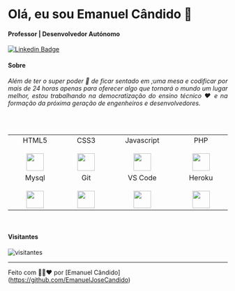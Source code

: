 # Olá, eu sou Emanuel Cândido 👋

#### Professor | Desenvolvedor Autónomo

[![Linkedin Badge](https://img.shields.io/badge/-emanuelcandido-blue?style=flat-square&logo=Linkedin&logoColor=white&link=https://www.linkedin.com/in/tanejasaksham/)](https://www.linkedin.com/in/emanuelcandido/)


#### Sobre
<p align="justify"><i>
    Além de ter o super poder 🤳 de ficar sentado em ;uma mesa e codificar por mais de 24 horas apenas para oferecer algo que tornará o mundo um lugar melhor, estou trabalhando na democratização do ensino técnico ❤ e na formação da próxima geração de engenheiros e desenvolvedores.
</i></p><br><br>


<table>
  <tbody>
    <tr valign="top">
      <td width="10%" align="center">
        <span>HTML5</span><br><br>
        <img height="40px" src="https://cdn.svgporn.com/logos/html-5.svg">
      </td>
      <td width="10%" align="center">
        <span>CSS3</span><br><br>
        <img height="40px" src="https://cdn.svgporn.com/logos/css-3.svg">
      </td>
      <td width="10%" align="center">
        <span>Javascript</span><br><br>
        <img height="40px" src="https://cdn.svgporn.com/logos/javascript.svg">
      </td>
      <td width="10%" align="center">
        <span>PHP</span><br><br>
        <img height="40px" src="https://cdn.svgporn.com/logos/php.svg">
      </td>
    </tr>
    <tr valign="top">
      <td width="10%" align="center">
        <span>Mysql</span><br><br>
        <img height="40px" src="https://cdn.svgporn.com/logos/mysql.svg">
      </td>
      <td width="10%" align="center">
        <span>Git</span><br><br>
        <img height="40px" src="https://cdn.svgporn.com/logos/git-icon.svg">
      </td>
      <td width="10%" align="center">
        <span>VS Code</span><br><br>
        <img height="40px" src="https://cdn.svgporn.com/logos/visual-studio-code.svg">
      </td>
      <td width="10%" align="center">
        <span>Heroku</span><br><br>
        <img height="40px" src="https://cdn.svgporn.com/logos/heroku.svg">
      </td>
    </tr>
  </tbody>
</table>
<br>

#### Visitantes
![visitantes](https://visitor-badge.glitch.me/badge?page_id=EmanuelJoseCandido.EmanuelJoseCandido)

---
Feito com 🖤💛❤ por [Emanuel Cândido] (https://github.com/EmanuelJoseCandido)

